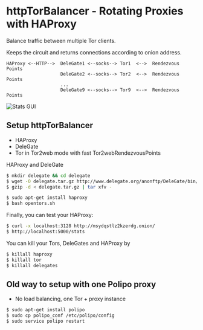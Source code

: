 httpTorBalancer - Rotating Proxies with HAProxy
===============================================

Balance traffic between multiple Tor clients.

Keeps the circuit and returns connections according to onion address.

```
HAProxy <--HTTP-->  DeleGate1 <--socks--> Tor1  <-->  Rendezvous Points
                    DeleGate2 <--socks--> Tor2  <-->  Rendezvous Points
                    ...
                    DeleGate9 <--socks--> Tor9  <-->  Rendezvous Points
```

![Stats GUI](https://raw.githubusercontent.com/ahmia/search/ahmia-redesign/httpTorBalancer/stats.png)


Setup httpTorBalancer
---------------------

- HAProxy
- DeleGate
- Tor in Tor2web mode with fast Tor2webRendezvousPoints

HAProxy and DeleGate

```sh
$ mkdir delegate && cd delegate
$ wget -O delegate.tar.gz http://www.delegate.org/anonftp/DeleGate/bin/linux/9.9.13/linux2.6-dg9_9_13.tar.gz
$ gzip -d < delegate.tar.gz | tar xfv -
```

```sh
$ sudo apt-get install haproxy
$ bash opentors.sh
```

Finally, you can test your HAProxy:

```sh
$ curl -x localhost:3128 http://msydqstlz2kzerdg.onion/
$ http://localhost:5000/stats
```

You can kill your Tors, DeleGates and HAProxy by

```sh
$ killall haproxy
$ killall tor
$ killall delegates
```

Old way to setup with one Polipo proxy
--------------------------------------

- No load balancing, one Tor + proxy instance

```sh
$ sudo apt-get install polipo
$ sudo cp polipo_conf /etc/polipo/config
$ sudo service polipo restart
```
